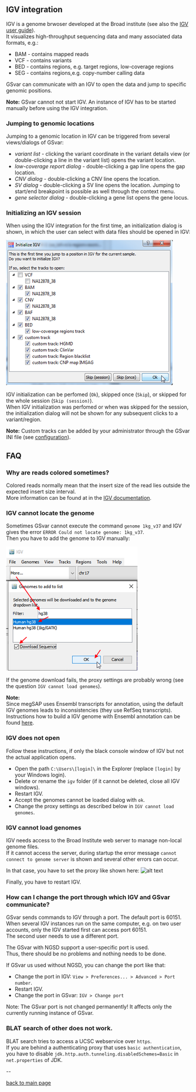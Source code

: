 ## IGV integration

IGV is a genome brwoser developed at the Broad institute (see also the [IGV user guide](http://software.broadinstitute.org/software/igv/UserGuide)).  
It visualizes high-throughput sequencing data and many associated data formats, e.g.:

* BAM - contains mapped reads
* VCF - contains variants
* BED - contains regions, e.g. target regions, low-coverage regions
* SEG - contains regions,e.g. copy-number calling data

GSvar can communicate with an IGV to open the data and jump to specific genomic positions.  

**Note:** GSvar cannot not start IGV. An instance of IGV has to be started manually before using the IGV integration.

### Jumping to genomic locations

Jumping to a genomic location in IGV can be triggered from several views/dialogs of GSvar:

* *variant list* - clicking the variant coordinate in the variant details view (or double-clicking a line in the variant list) opens the variant location.
* *low-coverage report dialog* - double-clicking a gap line opens the gap location.
* *CNV dialog* - double-clicking a CNV line opens the location.
* *SV dialog* - double-clicking a SV line opens the location. Jumping to start/end breakpoint is possible as well through the context menu.
* *gene selector dialog* - double-clicking a gene list opens the gene locus.

### Initializing an IGV session

When using the IGV integration for the first time, an initialization dialog is shown, in which the user can select with data files should be opened in IGV:

![igv_init.png](igv_init.png)

IGV initialization can be perfomed (`Ok`), skipped once (`Skip`), or skipped for the whole session (`Skip (session)`).  
When IGV initialization was perfomed or when was skipped for the session, the initialization dialog will not be shown for any subsequent clicks to a variant/region.


**Note:** Custom tracks can be added by your administrator through the GSvar INI file (see [configuration](configuration.md)).


## FAQ

### Why are reads colored sometimes?

Colored reads normally mean that the insert size of the read lies outside the expected insert size interval.  
More information can be found at in the [IGV documentation](https://software.broadinstitute.org/software/igv/interpreting_insert_size).

### IGV cannot locate the genome

Sometimes GSvar cannot execute the command `genome 1kg_v37` and IGV gives the error `ERROR Could not locate genome: 1kg_v37`.  
Then you have to add the genome to IGV manually:

![alt text](igv_load_genome.png)

If the genome download fails, the proxy settings are probably wrong (see the question `IGV cannot load genomes`).

**Note:**  
Since megSAP uses Ensembl transcripts for annotation, using the default IGV genomes leads to inconsistencies (they use RefSeq transcripts).  
Instructions how to build a IGV genome with Ensembl annotation can be found [here](https://github.com/imgag/IGV_genome_ensembl).

### IGV does not open
Follow these instructions, if only the black console window of IGV but not the actual application opens.

 - Open the path `C:\Users\[login]\` in the Explorer (replace `[login]` by your Windows login).
 - Delete or rename the `igv` folder (if it cannot be deleted, close all IGV windows).
 - Restart IGV.
 - Accept the genomes cannot be loaded dialog with `ok`.
 - Change the proxy settings as described below in `IGV cannot load genomes`.

### IGV cannot load genomes
IGV needs access to the Broad Institute web server to manage non-local genome files.  
If it cannot access the server, during startup the error message `cannot connect to genome server` is shown and several other errors can occur.

In that case, you have to set the proxy like shown here:
![alt text](igv_proxy.png)

Finally, you have to restart IGV.

### How can I change the port through which IGV and GSvar communicate?
GSvar sends commands to IGV through a port. The default port is 60151.  
When several IGV instances run on the same computer, e.g. on two user accounts, only the IGV started first can access port 60151.  
The second user needs to use a different port.  

The GSvar with NGSD support a user-specific port is used.  
Thus, there should be no problems and nothing needs to be done.

If GSvar us used without NGSD, you can change the port like that:

- Change the port in IGV: `View > Preferences... > Advanced > Port number`.
- Restart IGV.
- Change the port in GSvar: `IGV > Change port`

Note: The GSvar port is not changed permanently! It affects only the currently running instance of GSvar.

### BLAT search of other does not work.

BLAT search tries to access a UCSC webservice over `https`.  
If you are behind a authenticating proxy that uses `basic authentication`, you have to disable `jdk.http.auth.tunneling.disabledSchemes=Basic` in `net.properties` of JDK.

--

[back to main page](index.md)

